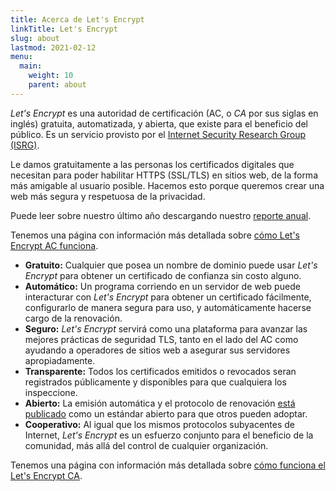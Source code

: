 ```yaml
---
title: Acerca de Let's Encrypt
linkTitle: Let's Encrypt
slug: about
lastmod: 2021-02-12
menu:
  main:
    weight: 10
    parent: about
---
```


*Let's Encrypt* es una autoridad de certificación (AC, o *CA* por sus siglas en inglés) gratuita, automatizada, y abierta, que existe para el beneficio del público. Es un servicio provisto por el [Internet Security Research Group (ISRG)](https://abetterinternet.org/).

Le damos gratuitamente a las personas los certificados digitales que necesitan para poder habilitar HTTPS (SSL/TLS) en sitios web, de la forma más amigable al usuario posible. Hacemos esto porque queremos crear una web más segura y respetuosa de la privacidad.

Puede leer sobre nuestro último año descargando nuestro [reporte anual](https://abetterinternet.org/documents/2020-ISRG-Annual-Report.pdf).

Tenemos una página con información más detallada sobre [cómo Let's Encrypt AC funciona](/how-it-works).

* <strong>Gratuito:</strong> Cualquier que posea un nombre de dominio puede usar *Let's Encrypt* para obtener un certificado de confianza sin costo alguno.
* <strong>Automático:</strong> Un programa corriendo en un servidor de web puede interacturar con *Let's Encrypt* para obtener un certificado fácilmente, configurarlo de manera segura para uso, y automáticamente hacerse cargo de la renovación.
* <strong>Seguro:</strong> *Let's Encrypt* servirá como una plataforma para avanzar las mejores prácticas de seguridad TLS, tanto en el lado del AC como ayudando a operadores de sitios web a asegurar sus servidores apropiadamente.
* <strong>Transparente:</strong> Todos los certificados emitidos o revocados seran registrados públicamente y disponibles para que cualquiera los inspeccione.
* <strong>Abierto:</strong> La emisión automática y el protocolo de renovación [está publicado](https://tools.ietf.org/html/rfc8555) como un estándar abierto para que otros pueden adoptar.
* <strong>Cooperativo:</strong> Al igual que los mismos protocolos subyacentes de Internet, *Let's Encrypt* es un esfuerzo conjunto para el beneficio de la comunidad, más allá del control de cualquier organización.

Tenemos una página con información más detallada sobre [cómo funciona el Let's Encrypt CA](/how-it-works).
